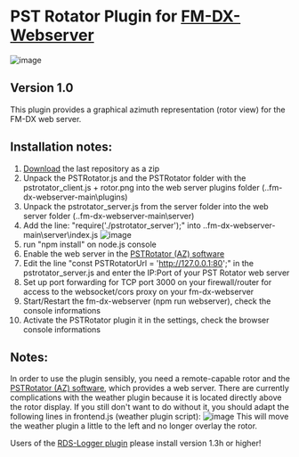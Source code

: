 # PST Rotator Plugin for [FM-DX-Webserver](https://github.com/NoobishSVK/fm-dx-webserver)

![image](https://github.com/user-attachments/assets/dffecdad-8a67-496f-a88c-f97db8ec5a89)


## Version 1.0 

This plugin provides a graphical azimuth representation (rotor view) for the FM-DX web server.

## Installation notes:

1. [Download]([https://github.com/Highpoint2000/PSTRotator/releases]) the last repository as a zip
3. Unpack the PSTRotator.js and the PSTRotator folder with the pstrotator_client.js + rotor.png into the web server plugins folder (..fm-dx-webserver-main\plugins)
4. Unpack the pstrotator_server.js from the server folder into the web server folder (..fm-dx-webserver-main\server)
5. Add the line: "require('./pstrotator_server');" into ..fm-dx-webserver-main\server\index.js 
   ![image](https://github.com/user-attachments/assets/d0336049-5dfa-4238-9d25-506c3188e6f1)
6. run "npm install" on node.js console
7. Enable the web server in the [PSTRotator (AZ) software](https://www.pstrotator.com/)
8. Edit the line "const PSTRotatorUrl = 'http://127.0.0.1:80';" in the pstrotator_server.js and enter the IP:Port of your PST Rotator web server
9. Set up port forwarding for TCP port 3000 on your firewall/router for access to the websocket/cors proxy on your fm-dx-webserver
10. Start/Restart the fm-dx-webserver (npm run webserver), check the console informations
11. Activate the PSTRotator plugin it in the settings, check the browser console informations 


## Notes: 

In order to use the plugin sensibly, you need a remote-capable rotor and the [PSTRotator (AZ) software](https://www.pstrotator.com/), which provides a web server. There are currently complications with the weather plugin because it is located directly above the rotor display. If you still don't want to do without it, you should adapt the following lines in frontend.js (weather plugin script):
![image](https://github.com/user-attachments/assets/7e27a78f-cc59-4d1e-9a0b-cc93a6a18139)
This will move the weather plugin a little to the left and no longer overlay the rotor.

Users of the [RDS-Logger plugin](https://github.com/Highpoint2000/webserver-logger) please install version 1.3h or higher!


